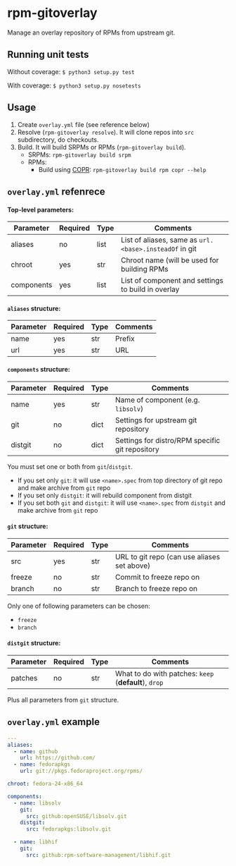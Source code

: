 # rpm-gitoverlay

Manage an overlay repository of RPMs from upstream git.

## Running unit tests

Without coverage:
`$ python3 setup.py test`

With coverage:
`$ python3 setup.py nosetests`

## Usage

1. Create `overlay.yml` file (see reference below)
2. Resolve (`rpm-gitoverlay resolve`). It will clone repos into `src` subdirectory, do checkouts.
3. Build. It will build SRPMs or RPMs (`rpm-gitoverlay build`).
   * SRPMs: `rpm-gitoverlay build srpm`
   * RPMs:
     * Build using [COPR](https://fedorahosted.org/copr/): `rpm-gitoverlay build rpm copr --help`

## `overlay.yml` refenrece

#### Top-level parameters:

| Parameter  | Required | Type | Comments                                               |
|------------|----------|------|--------------------------------------------------------|
| aliases    | no       | list | List of aliases, same as `url.<base>.insteadOf` in git |
| chroot     | yes      | str  | Chroot name (will be used for building RPMs            |
| components | yes      | list | List of component and settings to build in overlay     |

#### `aliases` structure:

| Parameter | Required | Type | Comments |
|-----------|----------|------|----------|
| name      | yes      | str  | Prefix   |
| url       | yes      | str  | URL      |

#### `components` structure:

| Parameter | Required | Type | Comments                                        |
|-----------|----------|------|-------------------------------------------------|
| name      | yes      | str  | Name of component (e.g. `libsolv`)              |
| git       | no       | dict | Settings for upstream git repository            |
| distgit   | no       | dict | Settings for distro/RPM specific git repository |

You must set one or both from `git`/`distgit`.
* If you set only `git`: it will use `<name>.spec` from top directory of git repo and make archive from `git` repo
* If you set only `distgit`: it will rebuild component from distgit
* If you set both `git` and `distgit`: it will use `<name>.spec` from `distgit` and make archive from `git` repo

#### `git` structure:

| Parameter | Required | Type | Comments                                    |
|-----------|----------|------|---------------------------------------------|
| src       | yes      | str  | URL to git repo (can use aliases set above) |
| freeze    | no       | str  | Commit to freeze repo on                    |
| branch    | no       | str  | Branch to freeze repo on                    |

Only one of following parameters can be chosen:
* `freeze`
* `branch`

#### `distgit` structure:

| Parameter | Required | Type | Comments                                              |
|-----------|----------|------|-------------------------------------------------------|
| patches   | no       | str  | What to do with patches: `keep` (**default**), `drop` |

Plus all parameters from `git` structure.

## `overlay.yml` example

```yaml
---
aliases:
  - name: github
    url: https://github.com/
  - name: fedorapkgs
    url: git://pkgs.fedoraproject.org/rpms/

chroot: fedora-24-x86_64

components:
  - name: libsolv
    git:
      src: github:openSUSE/libsolv.git
    distgit:
      src: fedorapkgs:libsolv.git

  - name: libhif
    git:
      src: github:rpm-software-management/libhif.git
```
